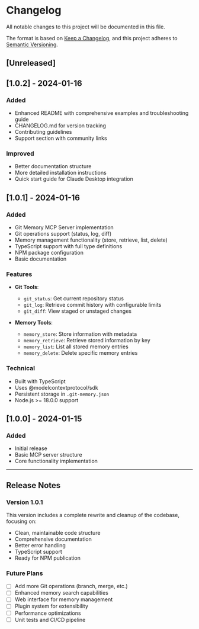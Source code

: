 # Changelog

All notable changes to this project will be documented in this file.

The format is based on [Keep a Changelog](https://keepachangelog.com/en/1.0.0/),
and this project adheres to [Semantic Versioning](https://semver.org/spec/v2.0.0.html).

## [Unreleased]

## [1.0.2] - 2024-01-16

### Added
- Enhanced README with comprehensive examples and troubleshooting guide
- CHANGELOG.md for version tracking
- Contributing guidelines
- Support section with community links

### Improved
- Better documentation structure
- More detailed installation instructions
- Quick start guide for Claude Desktop integration

## [1.0.1] - 2024-01-16

### Added
- Git Memory MCP Server implementation
- Git operations support (status, log, diff)
- Memory management functionality (store, retrieve, list, delete)
- TypeScript support with full type definitions
- NPM package configuration
- Basic documentation

### Features
- **Git Tools**:
  - `git_status`: Get current repository status
  - `git_log`: Retrieve commit history with configurable limits
  - `git_diff`: View staged or unstaged changes

- **Memory Tools**:
  - `memory_store`: Store information with metadata
  - `memory_retrieve`: Retrieve stored information by key
  - `memory_list`: List all stored memory entries
  - `memory_delete`: Delete specific memory entries

### Technical
- Built with TypeScript
- Uses @modelcontextprotocol/sdk
- Persistent storage in `.git-memory.json`
- Node.js >= 18.0.0 support

## [1.0.0] - 2024-01-15

### Added
- Initial release
- Basic MCP server structure
- Core functionality implementation

---

## Release Notes

### Version 1.0.1
This version includes a complete rewrite and cleanup of the codebase, focusing on:
- Clean, maintainable code structure
- Comprehensive documentation
- Better error handling
- TypeScript support
- Ready for NPM publication

### Future Plans
- [ ] Add more Git operations (branch, merge, etc.)
- [ ] Enhanced memory search capabilities
- [ ] Web interface for memory management
- [ ] Plugin system for extensibility
- [ ] Performance optimizations
- [ ] Unit tests and CI/CD pipeline